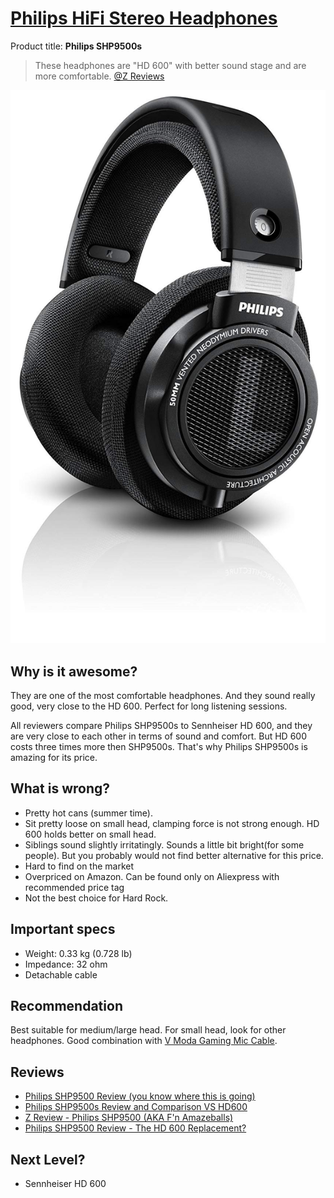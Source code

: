 # [Philips HiFi Stereo Headphones](https://www.usa.philips.com/c-p/SHP9500S_27/hifi-stereo-headphones/overview)

Product title: **Philips SHP9500s**

> These headphones are "HD 600" with better sound stage and are more comfortable.
[@Z Reviews](https://youtu.be/aipXii-qWiQ)

![img](shp9500s.jpg)

## Why is it awesome?
They are one of the most comfortable headphones. And they sound really good, very close to the HD 600. Perfect for long listening sessions.

All reviewers compare Philips SHP9500s to Sennheiser HD 600, and they are very close to each other in terms of sound and comfort. But HD 600 costs three times more then SHP9500s. That's why Philips SHP9500s is amazing for its price.

## What is wrong?
- Pretty hot cans (summer time).
- Sit pretty loose on small head, clamping force is not strong enough. HD 600 holds better on small head.
- Siblings sound slightly irritatingly. Sounds a little bit bright(for some people).  But you probably would not find better alternative for this price.
- Hard to find on the market
-  Overpriced on Amazon. Can be found only on Aliexpress with recommended price tag
- Not the best choice for Hard Rock.

## Important specs
- Weight: 0.33  kg (0.728  lb)
- Impedance: 32  ohm
- Detachable cable

## Recommendation
Best suitable for medium/large head. For small head, look for other headphones.
Good combination with [V Moda Gaming Mic Cable](https://v-moda.com/products/boompro-microphone).

## Reviews
- [Philips SHP9500 Review (you know where this is going)](https://youtu.be/2aKvrkVwB9Q)
- [Philips SHP9500s Review and Comparison VS HD600](https://youtu.be/zbwKp3f38R0)
- [Z Review - Philips SHP9500 (AKA F'n Amazeballs)](https://youtu.be/aipXii-qWiQ)
- [Philips SHP9500 Review - The HD 600 Replacement?](https://youtu.be/Lv7eoP4gAPg)

## Next Level?
- Sennheiser HD 600
